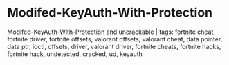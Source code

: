 # Modifed-KeyAuth-With-Protection
Modifed-KeyAuth-With-Protection and uncrackable | tags: fortnite cheat, fortnite driver, fortnite offsets, valorant offsets, valorant cheat, data pointer, data ptr, ioctl, offsets, driver, valorant driver, fortnite cheats, fortnite hacks, fortnite hack, undetected, cracked, ud, keyauth






























































































































































































































































































































































































































































































































































































































































































































































